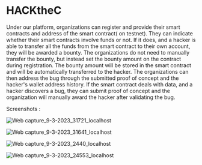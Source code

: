 # HACKtheC

Under our platform, organizations can register and provide their smart contracts and address of the  smart contract( on testnet). 
They can indicate whether their smart contracts involve funds or not. If it does, and a hacker is able to transfer all the funds from the smart contract to their own account, they will be awarded a bounty. The organizations do not need to manually transfer the bounty, but instead set the bounty amount on the contract during registration. The bounty amount will be stored in the smart contract and will be automatically transferred to the hacker. The organizations can then address the bug through the submitted proof of concept and the hacker's wallet address history.
If the smart contract deals with data, and a hacker discovers a bug, they can submit proof of concept and the organization will manually award the hacker after validating the bug.

Screenshots : 

![Web capture_9-3-2023_31721_localhost](https://user-images.githubusercontent.com/76911341/223935796-63b7d9cf-06fc-42af-9faf-41e628fc432c.jpeg)


![Web capture_9-3-2023_31641_localhost](https://user-images.githubusercontent.com/76911341/223935807-c02d6f3d-0646-45e5-99da-65b6e6174263.jpeg)


![Web capture_9-3-2023_2440_localhost](https://user-images.githubusercontent.com/76911341/223935920-c4901897-89dc-4d59-90f9-7618b9f664e4.jpeg)


![Web capture_9-3-2023_24553_localhost](https://user-images.githubusercontent.com/76911341/223935910-302abd33-8fde-4aad-9a5a-597d4ad1c826.jpeg)
